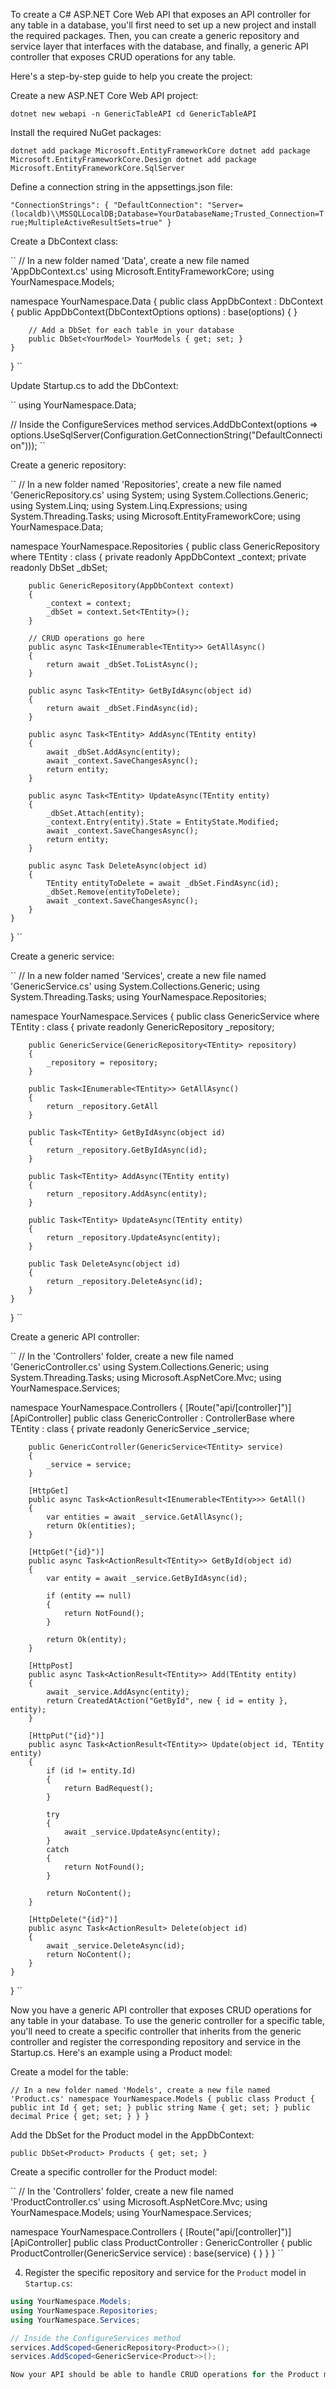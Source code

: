 To create a C# ASP.NET Core Web API that exposes an API controller for any table in a database, you'll first need to set up a new project and install the required packages. Then, you can create a generic repository and service layer that interfaces with the database, and finally, a generic API controller that exposes CRUD operations for any table.

Here's a step-by-step guide to help you create the project:

Create a new ASP.NET Core Web API project:

``
dotnet new webapi -n GenericTableAPI
cd GenericTableAPI
``

Install the required NuGet packages:

``
dotnet add package Microsoft.EntityFrameworkCore
dotnet add package Microsoft.EntityFrameworkCore.Design
dotnet add package Microsoft.EntityFrameworkCore.SqlServer
``

Define a connection string in the appsettings.json file:

``
"ConnectionStrings":
{
    "DefaultConnection": "Server=(localdb)\\MSSQLLocalDB;Database=YourDatabaseName;Trusted_Connection=True;MultipleActiveResultSets=true"
}
``

Create a DbContext class:

``
// In a new folder named 'Data', create a new file named 'AppDbContext.cs'
using Microsoft.EntityFrameworkCore;
using YourNamespace.Models;

namespace YourNamespace.Data
{
    public class AppDbContext : DbContext
    {
        public AppDbContext(DbContextOptions<AppDbContext> options) : base(options) { }

        // Add a DbSet for each table in your database
        public DbSet<YourModel> YourModels { get; set; }
    }
}
``

Update Startup.cs to add the DbContext:

``
using YourNamespace.Data;

// Inside the ConfigureServices method
services.AddDbContext<AppDbContext>(options =>
    options.UseSqlServer(Configuration.GetConnectionString("DefaultConnection")));
``

Create a generic repository:

``
// In a new folder named 'Repositories', create a new file named 'GenericRepository.cs'
using System;
using System.Collections.Generic;
using System.Linq;
using System.Linq.Expressions;
using System.Threading.Tasks;
using Microsoft.EntityFrameworkCore;
using YourNamespace.Data;

namespace YourNamespace.Repositories
{
    public class GenericRepository<TEntity> where TEntity : class
    {
        private readonly AppDbContext _context;
        private readonly DbSet<TEntity> _dbSet;

        public GenericRepository(AppDbContext context)
        {
            _context = context;
            _dbSet = context.Set<TEntity>();
        }

        // CRUD operations go here
        public async Task<IEnumerable<TEntity>> GetAllAsync()
        {
            return await _dbSet.ToListAsync();
        }

        public async Task<TEntity> GetByIdAsync(object id)
        {
            return await _dbSet.FindAsync(id);
        }

        public async Task<TEntity> AddAsync(TEntity entity)
        {
            await _dbSet.AddAsync(entity);
            await _context.SaveChangesAsync();
            return entity;
        }

        public async Task<TEntity> UpdateAsync(TEntity entity)
        {
            _dbSet.Attach(entity);
            _context.Entry(entity).State = EntityState.Modified;
            await _context.SaveChangesAsync();
            return entity;
        }

        public async Task DeleteAsync(object id)
        {
            TEntity entityToDelete = await _dbSet.FindAsync(id);
            _dbSet.Remove(entityToDelete);
            await _context.SaveChangesAsync();
        }
    }
 }
``

Create a generic service:

``
// In a new folder named 'Services', create a new file named 'GenericService.cs'
using System.Collections.Generic;
using System.Threading.Tasks;
using YourNamespace.Repositories;

namespace YourNamespace.Services
{
    public class GenericService<TEntity> where TEntity : class
    {
        private readonly GenericRepository<TEntity> _repository;

        public GenericService(GenericRepository<TEntity> repository)
        {
            _repository = repository;
        }

        public Task<IEnumerable<TEntity>> GetAllAsync()
        {
            return _repository.GetAll
        }

        public Task<TEntity> GetByIdAsync(object id)
        {
            return _repository.GetByIdAsync(id);
        }

        public Task<TEntity> AddAsync(TEntity entity)
        {
            return _repository.AddAsync(entity);
        }

        public Task<TEntity> UpdateAsync(TEntity entity)
        {
            return _repository.UpdateAsync(entity);
        }

        public Task DeleteAsync(object id)
        {
            return _repository.DeleteAsync(id);
        }
    }
}
``

Create a generic API controller:

``
// In the 'Controllers' folder, create a new file named 'GenericController.cs'
using System.Collections.Generic;
using System.Threading.Tasks;
using Microsoft.AspNetCore.Mvc;
using YourNamespace.Services;

namespace YourNamespace.Controllers
{
    [Route("api/[controller]")]
    [ApiController]
    public class GenericController<TEntity> : ControllerBase where TEntity : class
    {
        private readonly GenericService<TEntity> _service;

        public GenericController(GenericService<TEntity> service)
        {
            _service = service;
        }

        [HttpGet]
        public async Task<ActionResult<IEnumerable<TEntity>>> GetAll()
        {
            var entities = await _service.GetAllAsync();
            return Ok(entities);
        }

        [HttpGet("{id}")]
        public async Task<ActionResult<TEntity>> GetById(object id)
        {
            var entity = await _service.GetByIdAsync(id);

            if (entity == null)
            {
                return NotFound();
            }

            return Ok(entity);
        }

        [HttpPost]
        public async Task<ActionResult<TEntity>> Add(TEntity entity)
        {
            await _service.AddAsync(entity);
            return CreatedAtAction("GetById", new { id = entity }, entity);
        }

        [HttpPut("{id}")]
        public async Task<ActionResult<TEntity>> Update(object id, TEntity entity)
        {
            if (id != entity.Id)
            {
                return BadRequest();
            }

            try
            {
                await _service.UpdateAsync(entity);
            }
            catch
            {
                return NotFound();
            }

            return NoContent();
        }

        [HttpDelete("{id}")]
        public async Task<ActionResult> Delete(object id)
        {
            await _service.DeleteAsync(id);
            return NoContent();
        }
    }
}
``

Now you have a generic API controller that exposes CRUD operations for any table in your database. To use the generic controller for a specific table, you'll need to create a specific controller that inherits from the generic controller and register the corresponding repository and service in the Startup.cs. Here's an example using a Product model:

Create a model for the table:

``
// In a new folder named 'Models', create a new file named 'Product.cs'
namespace YourNamespace.Models
{
    public class Product
    {
        public int Id { get; set; }
        public string Name { get; set; }
        public decimal Price { get; set; }
    }
}
``

Add the DbSet for the Product model in the AppDbContext:

``
public DbSet<Product> Products { get; set; }
``

Create a specific controller for the Product model:

``
// In the 'Controllers' folder, create a new file named 'ProductController.cs'
using Microsoft.AspNetCore.Mvc;
using YourNamespace.Models;
using YourNamespace.Services;

namespace YourNamespace.Controllers
{
    [Route("api/[controller]")]
    [ApiController]
    public class ProductController : GenericController<Product>
    {
    public ProductController(GenericService<Product> service) : base(service) { }
    }
}
``

4. Register the specific repository and service for the `Product` model in `Startup.cs`:

```csharp
using YourNamespace.Models;
using YourNamespace.Repositories;
using YourNamespace.Services;

// Inside the ConfigureServices method
services.AddScoped<GenericRepository<Product>>();
services.AddScoped<GenericService<Product>>();

Now your API should be able to handle CRUD operations for the Product model at the /api/product endpoint. You can repeat these steps for any other table in your database. Just create a new model, add the DbSet, create a specific controller, and register the repository and service.